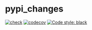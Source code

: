 # pypi_changes

[![check](https://github.com/gaborbernat/pypi_changes/workflows/check/badge.svg)](https://github.com/gaborbernat/pypi_changes/actions?query=workflow%3Acheck)
[![codecov](https://codecov.io/gh/gaborbernat/pypi_changes/branch/main/graph/badge.svg)](https://codecov.io/gh/gaborbernat/pypi_changes/branch/main)
[![Code style:
black](https://img.shields.io/badge/code%20style-black-000000.svg)](https://github.com/psf/black)
